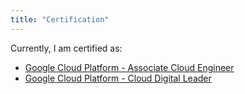 ```yaml
---
title: "Certification"
---
```


Currently, I am certified as:

* [Google Cloud Platform - Associate Cloud Engineer](https://www.credential.net/99ac4b06-127d-4b37-b76f-bfe2857a9f24)
* [Google Cloud Platform - Cloud Digital Leader](https://www.credential.net/60ef1472-6594-4625-9989-19c545cc9e42)